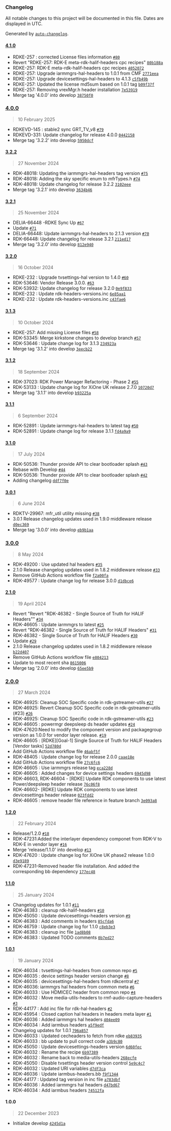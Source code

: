 ### Changelog

All notable changes to this project will be documented in this file. Dates are displayed in UTC.

Generated by [`auto-changelog`](https://github.com/CookPete/auto-changelog).

#### [4.1.0](https://github.com/rdk-e/meta-rdk-halif-headers/compare/4.0.0...4.1.0)

- RDKE-257 : corrected License files information [`#80`](https://github.com/rdk-e/meta-rdk-halif-headers/pull/80)
- Revert "RDKE-257: RDK-E meta-rdk-halif-headers cpc recipes" [`80b188a`](https://github.com/rdk-e/meta-rdk-halif-headers/commit/80b188a76e3a22a6c9d2026632e7f94f39159281)
- RDKE-257: RDK-E meta-rdk-halif-headers cpc recipes [`4052072`](https://github.com/rdk-e/meta-rdk-halif-headers/commit/405207220181339ffc6887e2a1f62fc4bfd8b7ae)
- RDKE-257: Upgrade iarmmgrs-hal-headers to 1.0.1 from CMF [`2771eea`](https://github.com/rdk-e/meta-rdk-halif-headers/commit/2771eea8596d95fe25f5d6e2536ff9920e0deb4a)
- RDKE-257: Upgrade devicesettings-hal-headers to 4.1.3 [`c5fb49b`](https://github.com/rdk-e/meta-rdk-halif-headers/commit/c5fb49b774312124228aec87109c608f5a3b7ea2)
- RDKE-257: Updated the license md5sum based on 1.0.1 tag [`b09f37f`](https://github.com/rdk-e/meta-rdk-halif-headers/commit/b09f37f1d33f671d24ebdc560dabb35c72ed114b)
- RDKE-257: Removing vrexMgr.h header installation [`7e53919`](https://github.com/rdk-e/meta-rdk-halif-headers/commit/7e53919b00add27b931b3a480ddacf22272c6e78)
- Merge tag '4.0.0' into develop [`38750f0`](https://github.com/rdk-e/meta-rdk-halif-headers/commit/38750f065b84872b916e3355cc96da461a367125)

### [4.0.0](https://github.com/rdk-e/meta-rdk-halif-headers/compare/3.2.2...4.0.0)

> 10 February 2025

- RDKEVD-145 : stable2 sync GRT_TV_v8 [`#79`](https://github.com/rdk-e/meta-rdk-halif-headers/pull/79)
- RDKEVD-331: Update changelog for release 4.0.0 [`0442158`](https://github.com/rdk-e/meta-rdk-halif-headers/commit/04421588fd26fb7695fa88255b7eeaafcf50a9c7)
- Merge tag '3.2.2' into develop [`5950dcf`](https://github.com/rdk-e/meta-rdk-halif-headers/commit/5950dcfceec6a8177334f83b7b2a4b700a9044f2)

#### [3.2.2](https://github.com/rdk-e/meta-rdk-halif-headers/compare/3.2.1...3.2.2)

> 27 November 2024

- RDK-48018: Updating the iarmmgrs-hal-headers tag version [`#75`](https://github.com/rdk-e/meta-rdk-halif-headers/pull/75)
- RDK-48018: Adding the sky specific enum to mfrTypes.h [`#74`](https://github.com/rdk-e/meta-rdk-halif-headers/pull/74)
- RDK-48018: Update changelog for release 3.2.2 [`3102eee`](https://github.com/rdk-e/meta-rdk-halif-headers/commit/3102eeea9ee0c5fbfdb18f30dee82e1d9b7451b3)
- Merge tag '3.2.1' into develop [`3634b46`](https://github.com/rdk-e/meta-rdk-halif-headers/commit/3634b460006830ae38c444ce7f4de18c2a7fcb1a)

#### [3.2.1](https://github.com/rdk-e/meta-rdk-halif-headers/compare/3.2.0...3.2.1)

> 25 November 2024

- DELIA-66448 -RDKE Sync Up [`#67`](https://github.com/rdk-e/meta-rdk-halif-headers/pull/67)
- Update [`#71`](https://github.com/rdk-e/meta-rdk-halif-headers/pull/71)
- DELIA-66448: Update iarmmgrs-hal-headers to 2.1.3 version [`#70`](https://github.com/rdk-e/meta-rdk-halif-headers/pull/70)
- RDK-66448: Update changelog for release 3.2.1 [`211ed17`](https://github.com/rdk-e/meta-rdk-halif-headers/commit/211ed170e6fa73757c5a46a14411c0b512f50271)
- Merge tag '3.2.0' into develop [`812e940`](https://github.com/rdk-e/meta-rdk-halif-headers/commit/812e9409dc9f7b272f7bc62c644a7a489b8f8103)

#### [3.2.0](https://github.com/rdk-e/meta-rdk-halif-headers/compare/3.1.3...3.2.0)

> 16 October 2024

- RDKE-232 : Upgrade tvsettings-hal version to 1.4.0 [`#60`](https://github.com/rdk-e/meta-rdk-halif-headers/pull/60)
- RDK-53646: Vendor Release 3.0.0. [`#63`](https://github.com/rdk-e/meta-rdk-halif-headers/pull/63)
- RDK-53932: Update changelog for release 3.2.0 [`0e9f833`](https://github.com/rdk-e/meta-rdk-halif-headers/commit/0e9f833212ec4e6b8540e2535df81c484fd942a1)
- RDKE-232 : Update rdk-headers-versions.inc [`6e85aa1`](https://github.com/rdk-e/meta-rdk-halif-headers/commit/6e85aa1d76c3d70c70ea1d301016288836aa46c0)
- RDKE-232 : Update rdk-headers-versions.inc [`c43fae6`](https://github.com/rdk-e/meta-rdk-halif-headers/commit/c43fae6340b8fd2387b4c8c77d6e4c6c001ec9eb)

#### [3.1.3](https://github.com/rdk-e/meta-rdk-halif-headers/compare/3.1.2...3.1.3)

> 10 October 2024

- RDKE-257: Add missing License files [`#58`](https://github.com/rdk-e/meta-rdk-halif-headers/pull/58)
- RDK-53345: Merge kirkstone changes to develop branch [`#57`](https://github.com/rdk-e/meta-rdk-halif-headers/pull/57)
- RDK-53646 : Update change log for 3.1.3 [`234923a`](https://github.com/rdk-e/meta-rdk-halif-headers/commit/234923a4f1e1699fee37a2209977821aeb53d6c2)
- Merge tag '3.1.2' into develop [`3eecb22`](https://github.com/rdk-e/meta-rdk-halif-headers/commit/3eecb227a571e72f4d779f94ad7804c03f20c098)

#### [3.1.2](https://github.com/rdk-e/meta-rdk-halif-headers/compare/3.1.1...3.1.2)

> 18 September 2024

- RDK-37023: RDK Power Manager Refactoring - Phase 2 [`#55`](https://github.com/rdk-e/meta-rdk-halif-headers/pull/55)
- RDK-53133 : Update change log for XiOne UK release 2.7.0 [`10720d7`](https://github.com/rdk-e/meta-rdk-halif-headers/commit/10720d7b41445826475f510c544b3745a811071f)
- Merge tag '3.1.1' into develop [`b93225a`](https://github.com/rdk-e/meta-rdk-halif-headers/commit/b93225af852924cb780e2da231794cad6d29b36e)

#### [3.1.1](https://github.com/rdk-e/meta-rdk-halif-headers/compare/3.1.0...3.1.1)

> 6 September 2024

- RDK-52891 : Update iarmmgrs-hal-headers to latest tag [`#50`](https://github.com/rdk-e/meta-rdk-halif-headers/pull/50)
- RDK-52891 : Update change log for release 3.1.1 [`fd4a9a9`](https://github.com/rdk-e/meta-rdk-halif-headers/commit/fd4a9a9bd5313ce6b2e23230ea98bdd57bf643f1)

#### [3.1.0](https://github.com/rdk-e/meta-rdk-halif-headers/compare/3.0.1...3.1.0)

> 17 July 2024

- RDK-50536: Thunder provide API to clear bootloader splash [`#43`](https://github.com/rdk-e/meta-rdk-halif-headers/pull/43)
- Rebase with Develop [`#44`](https://github.com/rdk-e/meta-rdk-halif-headers/pull/44)
- RDK-50536: Thunder provide API to clear bootloader splash [`#42`](https://github.com/rdk-e/meta-rdk-halif-headers/pull/42)
- Adding changelog [`ddf7f0e`](https://github.com/rdk-e/meta-rdk-halif-headers/commit/ddf7f0e74110206d78ae02417feb20e85c04ba99)

#### [3.0.1](https://github.com/rdk-e/meta-rdk-halif-headers/compare/3.0.0...3.0.1)

> 6 June 2024

- RDKTV-29967: mfr_util utility missing [`#38`](https://github.com/rdk-e/meta-rdk-halif-headers/pull/38)
- 3.0.1 Release changelog updates used in 1.9.0 middleware release [`d0ec369`](https://github.com/rdk-e/meta-rdk-halif-headers/commit/d0ec369e6e7520273f0c73d1cfa51ff25a807bf6)
- Merge tag '3.0.0' into develop [`eb9b1aa`](https://github.com/rdk-e/meta-rdk-halif-headers/commit/eb9b1aaac3a78c9a78935027d1b86fecf73fe732)

### [3.0.0](https://github.com/rdk-e/meta-rdk-halif-headers/compare/2.1.0...3.0.0)

> 8 May 2024

- RDK-49200 : Use updated hal headers [`#35`](https://github.com/rdk-e/meta-rdk-halif-headers/pull/35)
- 2.1.0 Release changelog updates used in 1.8.2 middleware release [`#33`](https://github.com/rdk-e/meta-rdk-halif-headers/pull/33)
- Remove GitHub Actions workflow file [`f2a00fa`](https://github.com/rdk-e/meta-rdk-halif-headers/commit/f2a00fac1d53a652a2290eac732cea68ebafd426)
- RDK-49577 : Update change log for release 3.0.0 [`d1dbce6`](https://github.com/rdk-e/meta-rdk-halif-headers/commit/d1dbce67c2869634015e477dda5afa83cc6d631a)

#### [2.1.0](https://github.com/rdk-e/meta-rdk-halif-headers/compare/2.0.0...2.1.0)

> 19 April 2024

- Revert "Revert "RDK-46382 - Single Source of Truth for HALIF Headers"" [`#34`](https://github.com/rdk-e/meta-rdk-halif-headers/pull/34)
- RDK-46605 : Update iarmmgrs to latest [`#25`](https://github.com/rdk-e/meta-rdk-halif-headers/pull/25)
- Revert "RDK-46382 - Single Source of Truth for HALIF Headers" [`#31`](https://github.com/rdk-e/meta-rdk-halif-headers/pull/31)
- RDK-46382 - Single Source of Truth for HALIF Headers [`#30`](https://github.com/rdk-e/meta-rdk-halif-headers/pull/30)
- Update [`#29`](https://github.com/rdk-e/meta-rdk-halif-headers/pull/29)
- 2.1.0 Release changelog updates used in 1.8.2 middleware release [`b22d407`](https://github.com/rdk-e/meta-rdk-halif-headers/commit/b22d4078708ec628e561109bcd518fb9acd1474c)
- Remove GitHub Actions workflow file [`e804213`](https://github.com/rdk-e/meta-rdk-halif-headers/commit/e804213ce1784fe91edd2d51be149f9b5b206652)
- Update to most recent sha [`8615006`](https://github.com/rdk-e/meta-rdk-halif-headers/commit/8615006fab4338d59984791c1b32c20e7275c188)
- Merge tag '2.0.0' into develop [`65ee5b9`](https://github.com/rdk-e/meta-rdk-halif-headers/commit/65ee5b9f63b1b46ba5448994b2e1e39a028e9bf6)

### [2.0.0](https://github.com/rdk-e/meta-rdk-halif-headers/compare/1.2.0...2.0.0)

> 27 March 2024

- RDK-46925: Cleanup SOC Specific code in rdk-gstreamer-utils [`#27`](https://github.com/rdk-e/meta-rdk-halif-headers/pull/27)
- RDK-46925: Revert Cleanup SOC Specific code in rdk-gstreamer-utils (#23) [`#26`](https://github.com/rdk-e/meta-rdk-halif-headers/pull/26)
- RDK-46925: Cleanup SOC Specific code in rdk-gstreamer-utils [`#23`](https://github.com/rdk-e/meta-rdk-halif-headers/pull/23)
- RDK-46605 : powermgr deepsleep ds header updates [`#24`](https://github.com/rdk-e/meta-rdk-halif-headers/pull/24)
- RDK-47620:Need to modify the component version and packagegroup version as 1.0.0 for vendor layer release. [`#19`](https://github.com/rdk-e/meta-rdk-halif-headers/pull/19)
- RDK-46605 : [RDKE][Goal-1] Single Source of Truth for HALIF Headers [Vendor tasks] [`52d780d`](https://github.com/rdk-e/meta-rdk-halif-headers/commit/52d780d8d334df27240e999cc216ed813887ad79)
- Add GitHub Actions workflow file [`46abf5f`](https://github.com/rdk-e/meta-rdk-halif-headers/commit/46abf5f32be20af674560dd8e27a80e637461879)
- RDK-48405 : Update change log for release 2.0.0 [`caae18e`](https://github.com/rdk-e/meta-rdk-halif-headers/commit/caae18e71e602b5eb9b4778bc6a2ca8483bf0fe8)
- Add GitHub Actions workflow file [`27c6fc6`](https://github.com/rdk-e/meta-rdk-halif-headers/commit/27c6fc6ec4a5524da4e9599c5ad5935767d0008e)
- RDK-46605 : Use iarmmgrs release tag [`eca228d`](https://github.com/rdk-e/meta-rdk-halif-headers/commit/eca228dd5da096b0d765004c80f16f052dcbd9ec)
- RDK-46605 : Added changes for device settings headers [`6945d98`](https://github.com/rdk-e/meta-rdk-halif-headers/commit/6945d98238fd271852ef0fe949280cf503813808)
- RDK-46603, RDK-46604 - [RDKE] Update RDK components to use latest Power/deepsleep header release [`76c06f8`](https://github.com/rdk-e/meta-rdk-halif-headers/commit/76c06f80e18233d9e3e21413e6d12cd3658eb8db)
- RDK-46602- [RDKE] Update RDK components to use latest devicesettings header release [`023fdd2`](https://github.com/rdk-e/meta-rdk-halif-headers/commit/023fdd24fa27b531de58214c6b8fc9c643c2e615)
- RDK-46605 : remove header file reference in feature branch [`3e093a8`](https://github.com/rdk-e/meta-rdk-halif-headers/commit/3e093a8da272377fcdbbd2d18c6624f3da029e14)

#### [1.2.0](https://github.com/rdk-e/meta-rdk-halif-headers/compare/1.1.0...1.2.0)

> 22 February 2024

- Release/1.2.0 [`#18`](https://github.com/rdk-e/meta-rdk-halif-headers/pull/18)
- RDK-47231:Added the interlayer dependency componet from RDK-V to RDK-E in vendor layer [`#16`](https://github.com/rdk-e/meta-rdk-halif-headers/pull/16)
- Merge 'release/1.1.0' into develop [`#13`](https://github.com/rdk-e/meta-rdk-halif-headers/pull/13)
- RDK-47620 : Update change log for XiOne UK phase2 release 1.0.0 [`d3e9189`](https://github.com/rdk-e/meta-rdk-halif-headers/commit/d3e9189095644b849f5b628dfa02679ffb5da0e9)
- RDK-47231-Removed header file installation. And added the corresponding bb dependency [`177ec48`](https://github.com/rdk-e/meta-rdk-halif-headers/commit/177ec481f6827a2318f32ed1699a7daf89cebc5e)

#### [1.1.0](https://github.com/rdk-e/meta-rdk-halif-headers/compare/1.0.1...1.1.0)

> 25 January 2024

- Changelog updates for 1.0.1 [`#11`](https://github.com/rdk-e/meta-rdk-halif-headers/pull/11)
- RDK-46383 : cleanup rdk-halif-headers [`#10`](https://github.com/rdk-e/meta-rdk-halif-headers/pull/10)
- RDK-45050 : Update devicesettings-headers version [`#9`](https://github.com/rdk-e/meta-rdk-halif-headers/pull/9)
- RDK-46383 : Add comments in headers [`85cfda6`](https://github.com/rdk-e/meta-rdk-halif-headers/commit/85cfda64737434539129b148b8e9ada0716692b2)
- RDK-46759 : Update change log for 1.1.0 [`c8eb3e3`](https://github.com/rdk-e/meta-rdk-halif-headers/commit/c8eb3e344d69706b46190149de3ab1f067ff4f82)
- RDK-46383 : cleanup inc file [`1ad8b08`](https://github.com/rdk-e/meta-rdk-halif-headers/commit/1ad8b08add54c4c754aa0eaaed980551aad6a591)
- RDK-46383 : Updated TODO comments [`0b7ed27`](https://github.com/rdk-e/meta-rdk-halif-headers/commit/0b7ed276d0bd9047e75c64182cf6c75658c2dd84)

#### [1.0.1](https://github.com/rdk-e/meta-rdk-halif-headers/compare/1.0.0...1.0.1)

> 19 January 2024

- RDK-46034 : tvsettings-hal-headers from common repo [`#5`](https://github.com/rdk-e/meta-rdk-halif-headers/pull/5)
- RDK-46035 : device settings header version change [`#8`](https://github.com/rdk-e/meta-rdk-halif-headers/pull/8)
- RDK-46035 : devicesettings-hal-headers from rdkcentral [`#7`](https://github.com/rdk-e/meta-rdk-halif-headers/pull/7)
- RDK-46036: iarmmgrs hal headers from common meta [`#6`](https://github.com/rdk-e/meta-rdk-halif-headers/pull/6)
- RDK-46033 : Use HDMICEC header from common repo [`#4`](https://github.com/rdk-e/meta-rdk-halif-headers/pull/4)
- RDK-46032 : Move media-utils-headers to rmf-audio-capture-headers [`#3`](https://github.com/rdk-e/meta-rdk-halif-headers/pull/3)
- RDK-44177 : Add inc file for rdk-hal-headers [`#2`](https://github.com/rdk-e/meta-rdk-halif-headers/pull/2)
- RDK-45954 : Closed caption hal headers in headers meta layer [`#1`](https://github.com/rdk-e/meta-rdk-halif-headers/pull/1)
- RDK-46036 : Added iarmmgrs hal headers [`404ee09`](https://github.com/rdk-e/meta-rdk-halif-headers/commit/404ee096c147c0cc985711685da3a55ff2183276)
- RDK-46034 : Add iarmbus headers [`a5f9edf`](https://github.com/rdk-e/meta-rdk-halif-headers/commit/a5f9edf153e9f8a09a50325ffb66943a7f92590e)
- Changelog updates for 1.0.1 [`796a857`](https://github.com/rdk-e/meta-rdk-halif-headers/commit/796a85797a027b93d89740de1b622a034a5b3720)
- RDK-46033 : Updated cecheaders to fetch from rdke [`eb83935`](https://github.com/rdk-e/meta-rdk-halif-headers/commit/eb839358ffeb2c7c7211b6f0dc647b08619ef09a)
- RDK-46033 : bb update to pull correct code [`a3b9c80`](https://github.com/rdk-e/meta-rdk-halif-headers/commit/a3b9c8008f180c4957a0dad4e09ab7559e30f6dc)
- RDK-45050 : Update devicesettings-headers version [`6d60fec`](https://github.com/rdk-e/meta-rdk-halif-headers/commit/6d60fecefb937ba56af45a12943e90e7e7d04c49)
- RDK-46032 : Rename the recipe [`6b97389`](https://github.com/rdk-e/meta-rdk-halif-headers/commit/6b973891ae4ca368f2ba88322f7f866f0716e06b)
- RDK-46032 : Rename back to media-utils-headers [`268ecfe`](https://github.com/rdk-e/meta-rdk-halif-headers/commit/268ecfeca7fb357604e530dc81a62aca21555244)
- RDK-45050 : Disable tvsettings header version control [`5e9c4c7`](https://github.com/rdk-e/meta-rdk-halif-headers/commit/5e9c4c728f1d2dfe2d77b3a5439ac48147597555)
- RDK-46032 : Updated URI variables [`d7df3ca`](https://github.com/rdk-e/meta-rdk-halif-headers/commit/d7df3ca203c2b4c1b68486a090f1f619e2b7abac)
- RDK-46036 : Update iarmbus-headers.bb [`f9f1344`](https://github.com/rdk-e/meta-rdk-halif-headers/commit/f9f13446f242348336bfc516f9fa0e5d0190e584)
- RDK-44177 : Updated tag version in inc file [`a783dbf`](https://github.com/rdk-e/meta-rdk-halif-headers/commit/a783dbf13f350cdabaa9abb9d8d7dc9f5cf4f246)
- RDK-46036 : Added iarmmgrs hal headers [`d47bd67`](https://github.com/rdk-e/meta-rdk-halif-headers/commit/d47bd67ae7b491f908ca37a3bc5d7716cf743b62)
- RDK-46034 : Add iarmbus headers [`74512fa`](https://github.com/rdk-e/meta-rdk-halif-headers/commit/74512fa1df009a9ee5f1ca1ddf3b6141e197dc07)

#### 1.0.0

> 22 December 2023

- Initialize develop [`4245d1a`](https://github.com/rdk-e/meta-rdk-halif-headers/commit/4245d1ac3dddd7f78390797dda69ea9c21a3e453)
